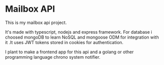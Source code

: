 # Mailbox API

This is my mailbox api project.

It's made with typescript, nodejs and express framework. For database i choosed mongoDB to learn NoSQL and mongoose ODM for integration with it .It uses JWT tokens stored in cookies for authentication.

I plant to make a frontend app for this api and a golang or other programming language chrono system notifier.

